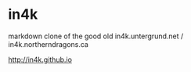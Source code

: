 # in4k

markdown clone of the good old in4k.untergrund.net / in4k.northerndragons.ca

http://in4k.github.io
